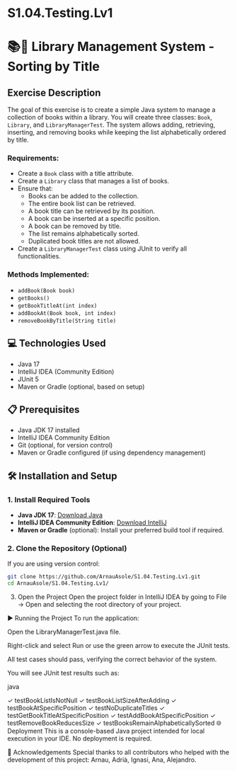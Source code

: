 # S1.04.Testing.Lv1
# 📚📖 Library Management System - Sorting by Title

## Exercise Description  
The goal of this exercise is to create a simple Java system to manage a collection of books within a library. You will create three classes: `Book`, `Library`, and `LibraryManagerTest`. The system allows adding, retrieving, inserting, and removing books while keeping the list alphabetically ordered by title.

### Requirements:
- Create a `Book` class with a title attribute.
- Create a `Library` class that manages a list of books.
- Ensure that:
  - Books can be added to the collection.
  - The entire book list can be retrieved.
  - A book title can be retrieved by its position.
  - A book can be inserted at a specific position.
  - A book can be removed by title.
  - The list remains alphabetically sorted.
  - Duplicated book titles are not allowed.
- Create a `LibraryManagerTest` class using JUnit to verify all functionalities.

### Methods Implemented:
- `addBook(Book book)`
- `getBooks()`
- `getBookTitleAt(int index)`
- `addBookAt(Book book, int index)`
- `removeBookByTitle(String title)`

## 💻 Technologies Used
- Java 17  
- IntelliJ IDEA (Community Edition)  
- JUnit 5  
- Maven or Gradle (optional, based on setup)

## 📋 Prerequisites
- Java JDK 17 installed  
- IntelliJ IDEA Community Edition  
- Git (optional, for version control)  
- Maven or Gradle configured (if using dependency management)

## 🛠️ Installation and Setup

### 1. Install Required Tools
- **Java JDK 17**: [Download Java](https://www.oracle.com/java/technologies/javase-jdk17-downloads.html)  
- **IntelliJ IDEA Community Edition**: [Download IntelliJ](https://www.jetbrains.com/idea/download)  
- **Maven or Gradle** (optional): Install your preferred build tool if required.

### 2. Clone the Repository (Optional)
If you are using version control:

```bash
git clone https://github.com/ArnauAsole/S1.04.Testing.Lv1.git
cd ArnauAsole/S1.04.Testing.Lv1/
```

3. Open the Project
Open the project folder in IntelliJ IDEA by going to File → Open and selecting the root directory of your project.

▶️ Running the Project
To run the application:

Open the LibraryManagerTest.java file.

Right-click and select Run or use the green arrow to execute the JUnit tests.

All test cases should pass, verifying the correct behavior of the system.

You will see JUnit test results such as:

java

✓ testBookListIsNotNull
✓ testBookListSizeAfterAdding
✓ testBookAtSpecificPosition
✓ testNoDuplicateTitles
✓ testGetBookTitleAtSpecificPosition
✓ testAddBookAtSpecificPosition
✓ testRemoveBookReducesSize
✓ testBooksRemainAlphabeticallySorted
🌐 Deployment
This is a console-based Java project intended for local execution in your IDE. No deployment is required.

🤝 Acknowledgements
Special thanks to all contributors who helped with the development of this project: Arnau, Adrià, Ignasi, Ana, Alejandro.
